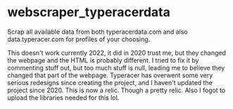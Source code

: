 # webscraper_typeracerdata
Scrap all available data from both typeracerdata.com and also data.typeracer.com for profiles of your choosing.

This doesn't work currently 2022, it did in 2020 trust me, but they changed the webpage and the HTML is probably different.
I tried to fix it by commenting stuff out, but too much stuff is null, leading me to believe they changed that part of the webpage.
Typeracer has overwent some very serious redesigns since creating the project, and I haven't updated the project since 2020.
This is now a relic. Though a pretty relic. Also I fogot to upload the libraries needed for this lol.
